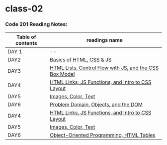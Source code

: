 # class-02
### Code 201 Reading Notes: 

Table of contents |readings name |
------------ | ------------ |
DAY 1| --|
DAY2| [Basics of HTML, CSS & JS](read1)|
DAY3| [HTML Lists, Control Flow with JS, and the CSS Box Model](boxes)|
DAY4|[HTML Links, JS Functions, and Intro to CSS Layout](read04)|
DAY5|[Images, Color, Text](img)|
DAY6|[Problem Domain, Objects, and the DOM](domain)|
DAY4|[HTML Links, JS Functions, and Intro to CSS Layout](read04)|
DAY5|[Images, Color, Text](img)|
DAY6|[Object-Oriented Programming, HTML Tables](img)|

